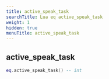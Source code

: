```yaml
---
title: active_speak_task
searchTitle: Lua eq active_speak_task
weight: 1
hidden: true
menuTitle: active_speak_task
---
```

## active_speak_task
```lua
eq.active_speak_task() -- int
```